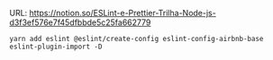 URL: https://notion.so/ESLint-e-Prettier-Trilha-Node-js-d3f3ef576e7f45dfbbde5c25fa662779

```
yarn add eslint @eslint/create-config eslint-config-airbnb-base eslint-plugin-import -D
```
